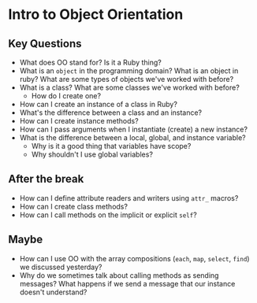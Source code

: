 # Intro to Object Orientation

## Key Questions
* What does OO stand for? Is it a Ruby thing?
* What is an `object` in the programming domain? What is an object in ruby? What are some types of objects we've worked with before?
* What is a class? What are some classes we've worked with before?
  * How do I create one?
* How can I create an instance of a class in Ruby?
* What's the difference between a class and an instance?
* How can I create instance methods?
* How can I pass arguments when I instantiate (create) a new instance?
* What is the difference between a local, global, and instance variable? 
  * Why is it a good thing that variables have scope? 
  * Why shouldn't I use global variables?

## After the break
* How can I define attribute readers and writers using `attr_` macros?
* How can I create class methods?
* How can I call methods on the implicit or explicit `self`?
  
## Maybe
* How can I use OO with the array compositions (`each`, `map`, `select`, `find`) we discussed yesterday?
* Why do we sometimes talk about calling methods as sending messages? What happens if we send a message that our instance doesn't understand?